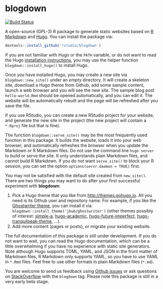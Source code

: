 # blogdown

[![Build Status](https://travis-ci.org/rstudio/blogdown.svg)](https://travis-ci.org/rstudio/blogdown)

A open-source (GPL-3) R package to generate static websites based on [R Markdown](http://rmarkdown.rstudio.com) and [Hugo](https://gohugo.io). You can install the package via:

```r
devtools::install_github('rstudio/blogdown')
```

If you are not familiar with Hugo or the `PATH` variable, or do not want to read the Hugo [installation instructions](https://gohugo.io/overview/installing/), you may use the helper function `blogdown::install_hugo()` to install Hugo.

Once you have installed Hugo, you may create a new site via `blogdown::new_site()` under an _empty_ directory. It will create a skeleton site, download a Hugo theme from Github,  add some sample content, launch a web browser and you will see the new site. The sample blog post `hello-world.Rmd` should be opened automatically, and you can edit it. The website will be automatically rebuilt and the page will be refreshed after you save the file.

If you use RStudio, you can create a new RStudio project for your website, and generate the new site in the project (the new project will contain a `*.Rproj` file but that is fine).

The function `blogdown::serve_site()` may be the most frequently used function in this package. It builds the website, loads it into your web browser, and automatically refreshes the browser when you update the Markdown or R Markdown files. Do not use the command line `hugo server` to build or serve the site. It only understands plain Markdown files, and cannot build R Markdown. If you do not want `serve_site()` to block your R session, you can set the option `options(servr.daemon = TRUE)` first.

You may not be satisfied with the default site created from `new_site()`. There are two things you may want to do after your first successful experiment with **blogdown**:

1. Pick a Hugo theme that you like from http://themes.gohugo.io. All you need is its Github user and repository name. For example, if you like the [Ghostwriter theme](http://themes.gohugo.io/ghostwriter/), you can install it via `blogdown::install_theme('jbub/ghostwriter')` (other themes possibly of interest: [simple-a](https://github.com/AlexFinn/simple-a), [hugo-academic](https://github.com/gcushen/hugo-academic), [hugo-future-imperfect](https://github.com/jpescador/hugo-future-imperfect), [hugo-tranquilpeak-theme](https://github.com/kakawait/hugo-tranquilpeak-theme), ...).
2. Add more content (pages or posts), or migrate your existing website.

The full documentation of this package is still under development. If you do not want to wait, you can read the Hugo documentation, which can be a little overwhelming if you have no experience with static site generators. Note although Hugo supports TOML, YAML, and JSON in the front matter of Markdown files, R Markdown only supports YAML, so you have to use YAML in `*.Rmd` files. Feel free to use other formats in plain Markdown files (`*.md`).

You are welcome to send us feedback using [Github issues](https://github.com/rstudio/blogdown/issues) or ask questions on [StackOverflow](http://stackoverflow.com/questions/tagged/blogdown) with the `blogdown` tag. Please note this package is still in a very early beta stage.
